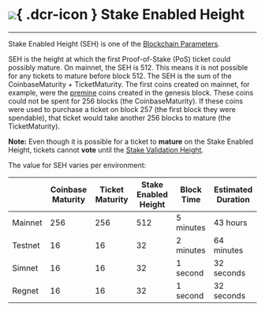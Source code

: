 # ![](../../img/dcr-icons/TicketLive.svg){ .dcr-icon } Stake Enabled Height

---

Stake Enabled Height (SEH) is one of the [Blockchain Parameters](../../developer-guides/blockchain-parameters.md).

SEH is the height at which the first Proof-of-Stake (PoS) ticket could possibly mature.
On mainnet, the SEH is 512.
This means it is not possible for any tickets to mature before block 512.
The SEH is the sum of the CoinbaseMaturity + TicketMaturity.
The first coins created on mainnet, for example, were the
[premine](https://docs.decred.org/advanced/premine/) coins created in the genesis block.
These coins could not be spent for 256 blocks (the CoinbaseMaturity).
If these coins were used to purchase a ticket on block 257 (the first block they were spendable),
that ticket would take another 256 blocks to mature (the TicketMaturity).

**Note:** Even though it is possible for a ticket to **mature** on the Stake Enabled Height,
tickets cannot **vote** until the [Stake Validation Height](stake-validation-height.md).

The value for SEH varies per environment:

|         |Coinbase Maturity|Ticket Maturity|Stake Enabled Height|Block Time |Estimated Duration|
|---      |---              |---            |---                 |---        |---               |
| Mainnet | 256             | 256           | 512                | 5 minutes | 43 hours         |
| Testnet | 16              | 16            | 32                 | 2 minutes | 64 minutes       |
| Simnet  | 16              | 16            | 32                 | 1 second  | 32 seconds       |
| Regnet  | 16              | 16            | 32                 | 1 second  | 32 seconds       |
